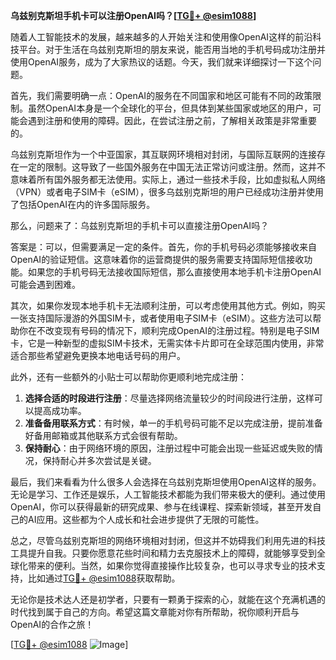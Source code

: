 **乌兹别克斯坦手机卡可以注册OpenAI吗？[[TG💪+ @esim1088](https://t.me/s/esim1088)]**

随着人工智能技术的发展，越来越多的人开始关注和使用像OpenAI这样的前沿科技平台。对于生活在乌兹别克斯坦的朋友来说，能否用当地的手机号码成功注册并使用OpenAI服务，成为了大家热议的话题。今天，我们就来详细探讨一下这个问题。

首先，我们需要明确一点：OpenAI的服务在不同国家和地区可能有不同的政策限制。虽然OpenAI本身是一个全球化的平台，但具体到某些国家或地区的用户，可能会遇到注册和使用的障碍。因此，在尝试注册之前，了解相关政策是非常重要的。

乌兹别克斯坦作为一个中亚国家，其互联网环境相对封闭，与国际互联网的连接存在一定的限制。这导致了一些国外服务在中国无法正常访问或注册。然而，这并不意味着所有国外服务都无法使用。实际上，通过一些技术手段，比如虚拟私人网络（VPN）或者电子SIM卡（eSIM），很多乌兹别克斯坦的用户已经成功注册并使用了包括OpenAI在内的许多国际服务。

那么，问题来了：乌兹别克斯坦的手机卡可以直接注册OpenAI吗？

答案是：可以，但需要满足一定的条件。首先，你的手机号码必须能够接收来自OpenAI的验证短信。这意味着你的运营商提供的服务需要支持国际短信接收功能。如果您的手机号码无法接收国际短信，那么直接使用本地手机卡注册OpenAI可能会遇到困难。

其次，如果你发现本地手机卡无法顺利注册，可以考虑使用其他方式。例如，购买一张支持国际漫游的外国SIM卡，或者使用电子SIM卡（eSIM）。这些方法可以帮助你在不改变现有号码的情况下，顺利完成OpenAI的注册过程。特别是电子SIM卡，它是一种新型的虚拟SIM卡技术，无需实体卡片即可在全球范围内使用，非常适合那些希望避免更换本地电话号码的用户。

此外，还有一些额外的小贴士可以帮助你更顺利地完成注册：

1. **选择合适的时段进行注册**：尽量选择网络流量较少的时间段进行注册，这样可以提高成功率。
2. **准备备用联系方式**：有时候，单一的手机号码可能不足以完成注册，提前准备好备用邮箱或其他联系方式会很有帮助。
3. **保持耐心**：由于网络环境的原因，注册过程中可能会出现一些延迟或失败的情况，保持耐心并多次尝试是关键。

最后，我们来看看为什么很多人会选择在乌兹别克斯坦使用OpenAI这样的服务。无论是学习、工作还是娱乐，人工智能技术都能为我们带来极大的便利。通过使用OpenAI，你可以获得最新的研究成果、参与在线课程、探索新领域，甚至开发自己的AI应用。这些都为个人成长和社会进步提供了无限的可能性。

总之，尽管乌兹别克斯坦的网络环境相对封闭，但这并不妨碍我们利用先进的科技工具提升自我。只要你愿意花些时间和精力去克服技术上的障碍，就能够享受到全球化带来的便利。当然，如果你觉得直接操作比较复杂，也可以寻求专业的技术支持，比如通过[TG💪+ @esim1088](https://t.me/s/esim1088)获取帮助。

无论你是技术达人还是初学者，只要有一颗勇于探索的心，就能在这个充满机遇的时代找到属于自己的方向。希望这篇文章能对你有所帮助，祝你顺利开启与OpenAI的合作之旅！

[[TG💪+ @esim1088](https://t.me/s/esim1088) ![Image](https://i.postimg.cc/4NQfJmqS/Snipaste-2025-05-13-00-14-12.png)]